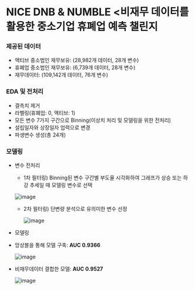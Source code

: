 # NICE DNB & NUMBLE <비재무 데이터를 활용한 중소기업 휴폐업 예측 챌린지

### 제공된 데이터
* 액티브 중소법인 재무보유: (28,982개 데이터, 28개 변수)
* 휴폐업 중소법인 재무보유: (6,739개 데이터, 28개 변수)
* 재무데이터: (109,142개 데이터, 76개 변수)

### EDA 및 전처리
* 결측치 제거
* 라벨링(휴폐업: 0, 액티브: 1)
* 모든 변수 7가지 구간으로 Binning(이상치 처리 및 모델링을 위한 전처리)
* 설립일자와 상장일자 업력으로 변경
* 파생변수 생성(총 24개)

### 모델링
* 변수 전처리
  * 1차 필터링) Binning된 변수 구간별 부도율 시각화하여 그래프가 상승 또는 하강 추세일 때 모델링 변수로 선택
  
  
  
  ![image](https://user-images.githubusercontent.com/65642065/203484868-5e359309-70b4-4106-ae1c-711c4a042581.png)
  
  
  
  * 2차 필터링) 단변량 분석으로 유의미한 변수 선정



    ![image](https://user-images.githubusercontent.com/65642065/203485136-978eae82-46c0-408a-890d-74e452eb0f1a.png)
    
* 모델링
 * 앙상블을 통해 모델 구축: **AUC 0.9366**
   
   
   ![image](https://user-images.githubusercontent.com/65642065/203697705-dfecff07-8026-475b-b72a-653c56b1d325.png)
 * 비재무데이터 결합한 모델: **AUC 0.9527**
   
   
   ![image](https://user-images.githubusercontent.com/65642065/203697796-d18517c4-2331-4a3f-907b-b7c2b00933a4.png)


